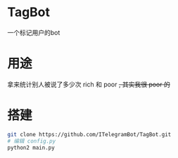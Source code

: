 # TagBot
一个标记用户的bot

# 用途
拿来统计别人被说了多少次 rich 和 poor ~~, 其实我很 poor 的~~

# 搭建
```bash
git clone https://github.com/ITelegramBot/TagBot.git
# 编辑 config.py
python2 main.py
```
